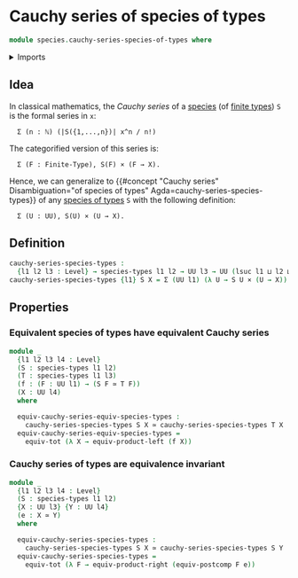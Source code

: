 # Cauchy series of species of types

```agda
module species.cauchy-series-species-of-types where
```

<details><summary>Imports</summary>

```agda
open import foundation.cartesian-product-types
open import foundation.dependent-pair-types
open import foundation.equivalences
open import foundation.functoriality-cartesian-product-types
open import foundation.functoriality-dependent-pair-types
open import foundation.postcomposition-functions
open import foundation.universe-levels

open import species.species-of-types
```

</details>

## Idea

In classical mathematics, the _Cauchy series_ of a
[species](species.finite-species.md) (of
[finite types](univalent-combinatorics.finite-types.md)) `S` is the formal
series in `x`:

```text
  Σ (n : ℕ) (|S({1,...,n})| x^n / n!)
```

The categorified version of this series is:

```text
  Σ (F : Finite-Type), S(F) × (F → X).
```

Hence, we can generalize to
{{#concept "Cauchy series" Disambiguation="of species of types" Agda=cauchy-series-species-types}}
of any [species of types](species.species-of-types.md) `S` with the following
definition:

```text
  Σ (U : UU), S(U) × (U → X).
```

## Definition

```agda
cauchy-series-species-types :
  {l1 l2 l3 : Level} → species-types l1 l2 → UU l3 → UU (lsuc l1 ⊔ l2 ⊔ l3)
cauchy-series-species-types {l1} S X = Σ (UU l1) (λ U → S U × (U → X))
```

## Properties

### Equivalent species of types have equivalent Cauchy series

```agda
module _
  {l1 l2 l3 l4 : Level}
  (S : species-types l1 l2)
  (T : species-types l1 l3)
  (f : (F : UU l1) → (S F ≃ T F))
  (X : UU l4)
  where

  equiv-cauchy-series-equiv-species-types :
    cauchy-series-species-types S X ≃ cauchy-series-species-types T X
  equiv-cauchy-series-equiv-species-types =
    equiv-tot (λ X → equiv-product-left (f X))
```

### Cauchy series of types are equivalence invariant

```agda
module _
  {l1 l2 l3 l4 : Level}
  (S : species-types l1 l2)
  {X : UU l3} {Y : UU l4}
  (e : X ≃ Y)
  where

  equiv-cauchy-series-species-types :
    cauchy-series-species-types S X ≃ cauchy-series-species-types S Y
  equiv-cauchy-series-species-types =
    equiv-tot (λ F → equiv-product-right (equiv-postcomp F e))
```
